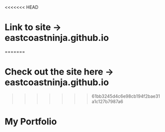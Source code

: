 <<<<<<< HEAD
# Link to site ->  eastcoastninja.github.io 
=======
# Check out the site here -> eastcoastninja.github.io
>>>>>>> 61bb3245d4c6e98cb194f2bae31a1c127b7987a6
<h1> My Portfolio </h1>
